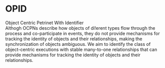 # OPID
Object Centric Petrinet With Identifier <br>
Althogh OCPNs describe how objects
of di!erent types flow through the process and co-participate
in events, they do not provide mechanisms for tracking the identity of
objects and their relationships, making the synchronization of objects
ambiguous.  We aim to identify the class of object-centric executions with stable many-to-one relationships that can provide mechanisms
for tracking the identity of objects and their relationships.
